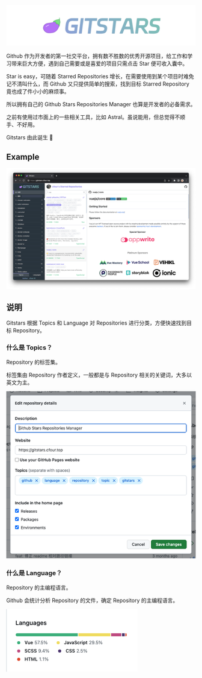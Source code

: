 ![](public/brand.png)

Github 作为开发者的第一社交平台，拥有数不胜数的优秀开源项目，给工作和学习带来巨大方便，遇到自己需要或是喜爱的项目只需点击 Star 便可收入囊中。

Star is easy，可随着 Starred Repositories 增长，在需要使用到某个项目时难免记不清叫什么，而 Github 又只提供简单的搜索，找到目标 Starred Repository 竟也成了件小小的麻烦事。

所以拥有自己的 Github Stars Repositories Manager 也算是开发者的必备需求。

之前有使用过市面上的一些相关工具，比如 Astral。虽说能用，但总觉得不顺手、不好用。

Gitstars 由此诞生 🎉

## Example

![](public/example-gitstars.png)

## 说明

Gitstars 根据 Topics 和 Language 对 Repositories 进行分类，方便快速找到目标 Repository。

### 什么是 Topics？

Repository 的标签集。

标签集由 Repository 作者定义，一般都是与 Repository 相关的关键词，大多以英文为主。

![](public/example-topics.png)

### 什么是 Language？

Repository 的主编程语言。

Github 会统计分析 Repository 的文件，确定 Repository 的主编程语言。

![](public/example-languages.png)
